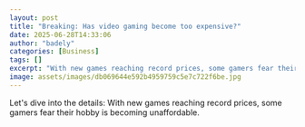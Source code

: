 ```yaml
---
layout: post
title: "Breaking: Has video gaming become too expensive?"
date: 2025-06-28T14:33:06
author: "badely"
categories: [Business]
tags: []
excerpt: "With new games reaching record prices, some gamers fear their hobby is becoming unaffordable."
image: assets/images/db069644e592b4959759c5e7c722f6be.jpg
---
```


Let's dive into the details: With new games reaching record prices, some gamers fear their hobby is becoming unaffordable.

